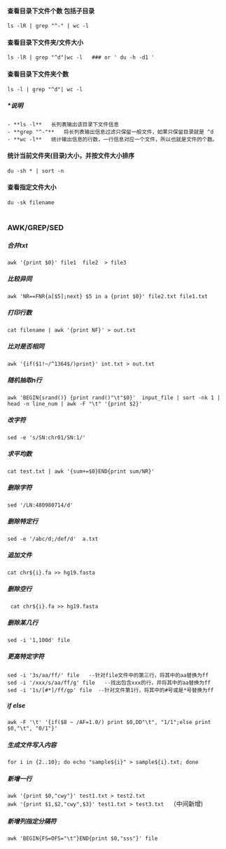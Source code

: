 #### 查看目录下文件个数 包括子目录
```ls -lR | grep "^-" | wc -l ```
#### 查看目录下文件夹/文件大小 
```ls -lR | grep "^d"|wc -l   ### or ' du -h -d1 ' ```
#### 查看目录下文件夹个数
```ls -l | grep "^d"| wc -l```
##### *说明
```
- **ls -l**   长列表输出该目录下文件信息
- **grep "^-"**   将长列表输出信息过滤只保留一般文件，如果只保留目录就是 ^d
- **wc -l**   统计输出信息的行数，一行信息对应一个文件，所以也就是文件的个数。
```
#### 统计当前文件夹(目录)大小，并按文件大小排序
```du -sh * | sort -n```
#### 查看指定文件大小
```du -sk filename ```
<br>
<br>

### **AWK/GREP/SED**
##### 合并txt
```awk '{print $0}' file1  file2  > file3```
##### 比较异同
```awk 'NR==FNR{a[$5];next} $5 in a {print $0}' file2.txt file1.txt```

##### 打印行数
```cat filename | awk '{print NF}' > out.txt ```

##### 比对是否相同
```awk '{if($1!~/^1364$/)print}' int.txt > out.txt```

##### 随机抽取n行
```awk 'BEGIN{srand()} {print rand()"\t"$0}'  input_file | sort -nk 1 | head -n line_num | awk -F "\t" '{print $2}' ```

##### 改字符
```sed -e 's/SN:chr01/SN:1/'```
##### 求平均数
```cat test.txt | awk '{sum+=$0}END{print sum/NR}' ```

##### 删除字符
```sed '/LN:480980714/d'```

##### 删除特定行
```sed -e '/abc/d;/def/d'  a.txt ```
##### 追加文件
```cat chr${i}.fa >> hg19.fasta```

##### 删除空行
``` cat chr${i}.fa >> hg19.fasta```

##### 删除某几行
```sed -i '1,100d' file```

##### 更高特定字符
```
sed -i '3s/aa/ff/' file   --针对file文件中的第三行，将其中的aa替换为ff
sed -i '/xxx/s/aa/ff/g' file   --找出包含xxx的行，并将其中的aa替换为ff
sed -i '1s/[#*]/ff/gp' file  --针对文件第1行，将其中的#号或是*号替换为ff
```

##### if else
```awk -F '\t' '{if($8 ~ /AF=1.0/) print $0,DD"\t", "1/1";else print $0,"\t", "0/1"}' ```

##### 生成文件写入内容
```for i in {2..10}; do echo "sample${i}" > sample${i}.txt; done```

##### 新增一行
```awk '{print $0,"cwy"}' test1.txt > test2.txt```<br>
```awk '{print $1,$2,"cwy",$3}' test1.txt > test3.txt  ```（中间新增)
##### 新增列指定分隔符
``` awk 'BEGIN{FS=OFS="\t"}END{print $0,"sss"}' file ```